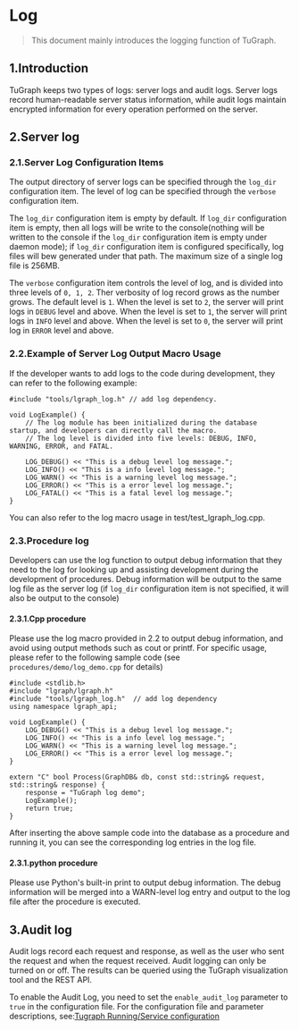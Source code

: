 # Log

> This document mainly introduces the logging function of TuGraph.

## 1.Introduction

TuGraph keeps two types of logs: server logs and audit logs. Server logs record human-readable server status information, while audit logs maintain encrypted information for every operation performed on the server.

## 2.Server log

### 2.1.Server Log Configuration Items
The output directory of server logs can be specified through the `log_dir` configuration item. The level of log can be specified through the `verbose` configuration item.

The `log_dir` configuration item is empty by default. If `log_dir` configuration item is empty, then all logs will be write to the console(nothing will be written to the console if the `log_dir` configuration item is empty under daemon mode); if `log_dir` configuration item is configured specifically, log files will bew generated under that path. The maximum size of a single log file is 256MB.

The `verbose` configuration item controls the level of log, and is divided into three levels of `0, 1, 2`. Ther verbosity of log record grows as the number grows. The default level is `1`. When the level is set to `2`, the server will print logs in `DEBUG` level and above. When the level is set to `1`, the server will print logs in `INFO` level and above. When the level is set to `0`, the server will print log in `ERROR` level and above.

### 2.2.Example of Server Log Output Macro Usage

If the developer wants to add logs to the code during development, they can refer to the following example:

```
#include "tools/lgraph_log.h" // add log dependency.

void LogExample() {
    // The log module has been initialized during the database startup, and developers can directly call the macro.
    // The log level is divided into five levels: DEBUG, INFO, WARNING, ERROR, and FATAL.

    LOG_DEBUG() << "This is a debug level log message.";
    LOG_INFO() << "This is a info level log message.";
    LOG_WARN() << "This is a warning level log message.";
    LOG_ERROR() << "This is a error level log message.";
    LOG_FATAL() << "This is a fatal level log message.";
}
```

You can also refer to the log macro usage in test/test_lgraph_log.cpp.

### 2.3.Procedure log

Developers can use the log function to output debug information that they need to the log for looking up and assisting development during the development of procedures. Debug information will be output to the same log file as the server log (if `log_dir` configuration item is not specified, it will also be output to the console)

#### 2.3.1.Cpp procedure
Please use the log macro provided in 2.2 to output debug information, and avoid using output methods such as cout or printf. For specific usage, please refer to the following sample code (see `procedures/demo/log_demo.cpp` for details)

```
#include <stdlib.h>
#include "lgraph/lgraph.h"
#include "tools/lgraph_log.h"  // add log dependency
using namespace lgraph_api;

void LogExample() {
    LOG_DEBUG() << "This is a debug level log message.";
    LOG_INFO() << "This is a info level log message.";
    LOG_WARN() << "This is a warning level log message.";
    LOG_ERROR() << "This is a error level log message.";
}

extern "C" bool Process(GraphDB& db, const std::string& request, std::string& response) {
    response = "TuGraph log demo";
    LogExample();
    return true;
}
```
After inserting the above sample code into the database as a procedure and running it, you can see the corresponding log entries in the log file.

#### 2.3.1.python procedure
Please use Python's built-in print to output debug information. The debug information will be merged into a WARN-level log entry and output to the log file after the procedure is executed.

## 3.Audit log

Audit logs record each request and response, as well as the user who sent the request and when the request received. Audit logging can only be turned on or off. The results can be queried using the TuGraph visualization tool and the REST API.

To enable the Audit Log, you need to set the `enable_audit_log` parameter to `true` in the configuration file. For the configuration file and parameter descriptions, see:[Tugraph Running/Service configuration](../../5.installation&running/7.tugraph-running.md/#4service-configuration)
